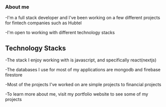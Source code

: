 ### About me

-I'm a full stack developer and I've been working on a few different projects for fintech companies
such as Hubtel

-I'm open to working with different technology stacks

## Technology Stacks
-The stack I enjoy working with is javascript, and specifically react(nextjs)

-The databases I use for most of my applications are mongodb and firebase firestore

-Most of the projects I've worked on are simple projects to financial projects

-To learn more about me, visit my portfolio website to see some of my projects
